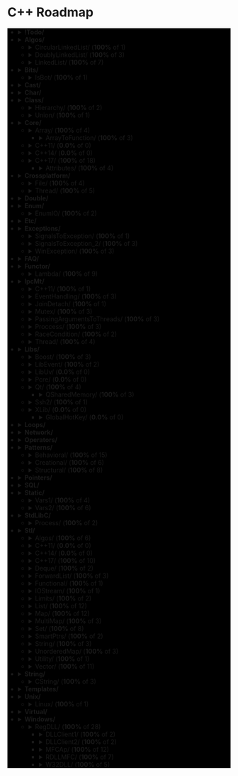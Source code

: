 # C++ Roadmap

<div style="background-color:black">

* <details>
  <summary><b>!Todo/</b></summary>

    * `RSDN.txt`
    * `C++ questions.txt`

  </details>

* <details>
  <summary><b>Algos/</b></summary>

    * `Algoritms.txt`

  </details>

  * <details>
    <summary>CircularLinkedList/ (<b>100%</b> of 1)</summary>

      * `CircularLinkedList.cpp`

    </details>

  * <details>
    <summary>DoublyLinkedList/ (<b>100%</b> of 3)</summary>

      * `DoubleLinkedListDeletion.cpp`
      * `DoubleLinkedListInsertion.cpp`
      * `DoubleLinkedList.cpp`

    </details>

  * <details>
    <summary>LinkedList/ (<b>100%</b> of 7)</summary>

      * `LinkedListInsertion.cpp`
      * `DetectLoopInLinkedList.cpp`
      * `SortedMergeOfTwoLinkedList.cpp`
      * `ReverseALinkedList.cpp`
      * `LinkedListDeletion.cpp`
      * `PrintNthNodeFromTheEndOfLinkedList.cpp`
      * `LinkedListSearchForANode.cpp`

    </details>

* <details>
  <summary><b>Bits/</b></summary>

    * `BitMask2.cpp`
    * `BitMask.cpp`
    * `bitset.cpp`
    * `BuffToint.cpp`

  </details>

  * <details>
    <summary>IsBot/ (<b>100%</b> of 1)</summary>

      * `main_BlackList.cpp`

    </details>

* <details>
  <summary><b>Cast/</b></summary>

    * `ReinterpretCast.cpp`
    * `Casts.cpp`
    * `BoolCast.cpp`

  </details>

* <details>
  <summary><b>Char/</b></summary>

    * `IntToChar.cpp`
    * `Escape.cpp`

  </details>

* <details>
  <summary><b>Class/</b></summary>

    * `MethodWithoutBody.cpp`
    * `InitConstructor.cpp`
    * `InheritanceFunctions.cpp`
    * `ConstructOrder.cpp`
    * `CopyConstructor1.cpp`
    * `EmptyStructSizeOf.cpp`
    * `SizeOfClass.cpp`
    * `CallMethod.cpp`
    * `InitOrder.cpp`
    * `CpoyConstructor2.cpp`
    * `FriendClass.cpp`
    * `CondtructorOrder.cpp`

  </details>

  * <details>
    <summary>Hierarchy/ (<b>100%</b> of 2)</summary>

      * `Hierarchy.cpp`
      * `Proxy.cpp`

    </details>

  * <details>
    <summary>Union/ (<b>100%</b> of 1)</summary>

      * `Union.cpp`

    </details>

* <details>
  <summary><b>Core/</b></summary>

    * `LvalueRvalue.cpp`
    * `Explicit.cpp`
    * `GoTo.cpp`
    * `ReturnBool.cpp`
    * `NamespaceOperator.cpp`
    * `MoveRef.cpp`
    * `ConstructNew.cpp`
    * `OperatorsNewDelete.cpp`
    * `PlacementNew.cpp`
    * `InitMembers.cpp`
    * `VariableArguments.cpp`
    * `InlineFunction.cpp`
    * `TypeNames.cpp`
    * `Move.cpp`
    * `ZeroDivision.cpp`
    * `ValueInitialization.cpp`
    * `TypeSizes.cpp`
    * `SwitchString.cpp`
    * `InitVars.cpp`

  </details>

  * <details>
    <summary>Array/ (<b>100%</b> of 4)</summary>

      * `ArraySize.cpp`

    </details>

    * <details>
      <summary>ArrayToFunction/ (<b>100%</b> of 3)</summary>

        * `ArrayToFunction3.cpp`
        * `ArrayToFunction1.cpp`
        * `ArrayToFunction2.cpp`

      </details>

  * <details>
    <summary>C++11/ (<b>0.0%</b> of 0)</summary>


    </details>

  * <details>
    <summary>C++14/ (<b>0.0%</b> of 0)</summary>


    </details>

  * <details>
    <summary>C++17/ (<b>100%</b> of 18)</summary>

      * `TemplateAutoParam.cpp`
      * `StructuredBindings.cpp`
      * `NestedNamespaces.cpp`
      * `LambdaThisByValue.cpp`
      * `EnumListInitialization.cpp`
      * `StructuredBindingsRef.cpp`
      * `ConstexprIf.cpp`
      * `BracedInitList.cpp`
      * `ConstexprLambda.cpp`
      * `FoldExpressions.cpp`
      * `InlineVars.cpp`
      * `TemplateArgDeduction.cpp`
      * `SelectionVarInitializer.cpp`
      * `Utf8CharLiterals.cpp`

    </details>

    * <details>
      <summary>Attributes/ (<b>100%</b> of 4)</summary>

        * `maybe_unused.cpp`
        * `Sample1.cpp`
        * `fallthrough.cpp`
        * `nodiscard.cpp`

      </details>

* <details>
  <summary><b>Crossplatform/</b></summary>


  </details>

  * <details>
    <summary>File/ (<b>100%</b> of 4)</summary>

      * `FileRouter.inl`
      * `File_old.h`
      * `FileRouter.h`
      * `File.h`

    </details>

  * <details>
    <summary>Thread/ (<b>100%</b> of 5)</summary>

      * `IThreadImpl_win.h`
      * `Thread.h`
      * `Thread_old.h`
      * `IThreadImpl_posix.h`
      * `IThreadImpl.h`

    </details>

* <details>
  <summary><b>Double/</b></summary>

    * `IntDoubleCompare.cpp`
    * `DoubleCast.cpp`
    * `DoubleCompare.cpp`
    * `IsGreater.cpp`

  </details>

* <details>
  <summary><b>Enum/</b></summary>

    * `SafeEnum.cpp`
    * `SizeOf.cpp`
    * `ForEnum.cpp`
    * `CodeStyle.cpp`

  </details>

  * <details>
    <summary>EnumIO/ (<b>100%</b> of 2)</summary>

      * `EnumIO.h`
      * `EnumIO_test.cpp`

    </details>

* <details>
  <summary><b>Etc/</b></summary>

    * `VarVisibility.cpp`
    * `Random.cpp`
    * `GlobalVar2.cpp`
    * `DecIncInt.cpp`
    * `GlobalVar1.cpp`
    * `UnicodeAnsi.cpp`
    * `SizeofUnicodes.cpp`
    * `FunctionDefinition.cpp`

  </details>

* <details>
  <summary><b>Exceptions/</b></summary>

    * `Try.cpp`
    * `Exception2.cpp`
    * `Exception3.cpp`

  </details>

  * <details>
    <summary>SignalsToException/ (<b>100%</b> of 1)</summary>

      * `SignalsToException.cpp`

    </details>

  * <details>
    <summary>SignalsToException_2/ (<b>100%</b> of 3)</summary>

      * `SignalHandler.h`
      * `SignalHandler.inl`
      * `SignalsToException_2.cpp`

    </details>

  * <details>
    <summary>WinException/ (<b>100%</b> of 3)</summary>

      * `CxWinException.cpp`
      * `WinException.cpp`
      * `CxWinException.h`

    </details>

* <details>
  <summary><b>FAQ/</b></summary>

    * `FAQ.txt`

  </details>

* <details>
  <summary><b>Functor/</b></summary>

    * `FunctorExample4.cpp`
    * `FunctorExample1.cpp`
    * `FunctorExample2.cpp`
    * `NativeFunction.cpp`
    * `Functor.cpp`
    * `FunctorTarget.cpp`
    * `FunctorExample3.cpp`
    * `StaticFunctor.cpp`

  </details>

  * <details>
    <summary>Lambda/ (<b>100%</b> of 9)</summary>

      * `LambdaMemberVariableCapture.cpp`
      * `LambdaScopes.cpp`
      * `LambdaScopeFaultScenario.cpp`
      * `LambaExamples.cpp`
      * `LambdaPtrsSizes.cpp`
      * `LambdaScopesByValue.cpp`
      * `LambdaScopesByReference.cpp`
      * `GccLambdaLeaky.cpp`
      * `LambdaBasic.cpp`

    </details>

* <details>
  <summary><b>IpcMt/</b></summary>

    * `signal_stacktrace.cpp`
    * `psiginfo.cpp`
    * `signal_ctrl_c.cpp`
    * `ThreadHarwareConcurrency.cpp`
    * `condition_variable.cpp`
    * `signal.cpp`
    * `IpcMethods.txt`

  </details>

  * <details>
    <summary>C++11/ (<b>100%</b> of 1)</summary>

      * `atomic_flag.cpp`

    </details>

  * <details>
    <summary>EventHandling/ (<b>100%</b> of 3)</summary>

      * `ConditionalVariableBasics.cpp`
      * `BasicXMLEventHandlingUsingConditionalVariable.cpp`
      * `BasicXMLEventHandling.cpp`

    </details>

  * <details>
    <summary>JoinDetach/ (<b>100%</b> of 1)</summary>

      * `JoiningThreads.cpp`

    </details>

  * <details>
    <summary>Mutex/ (<b>100%</b> of 3)</summary>

      * `MutexLockUnlock.cpp`
      * `MutexLockUnlock2.cpp`
      * `MutexLockGuard.cpp`

    </details>

  * <details>
    <summary>PassingArgumentsToThreads/ (<b>100%</b> of 3)</summary>

      * `PassingPointersTThread.cpp`
      * `PassingReferencesToThread.cpp`
      * `PassingSimpleArgumentsToThread.cpp`

    </details>

  * <details>
    <summary>Proccess/ (<b>100%</b> of 3)</summary>

      * `Wait.cpp`
      * `ExecuteBin.cpp`
      * `GetStdInOutError.cpp`

    </details>

  * <details>
    <summary>RaceCondition/ (<b>100%</b> of 2)</summary>

      * `RaceConditionExample.cpp`
      * `RaceConditionExample2.cpp`

    </details>

  * <details>
    <summary>Thread/ (<b>100%</b> of 4)</summary>

      * `ThreadCreationUsingLambdaFunction.cpp`
      * `ThreadCreationUsingFunctionPointer.cpp`
      * `DifferentiatingBetweenThread.cpp`
      * `ThreadCreationUsingFunctionObjects.cpp`

    </details>

* <details>
  <summary><b>Libs/</b></summary>


  </details>

  * <details>
    <summary>Boost/ (<b>100%</b> of 3)</summary>

      * `ScopeArray.cpp`
      * `ProgramOptions.cpp`
      * `Bind.cpp`

    </details>

  * <details>
    <summary>LibEvent/ (<b>100%</b> of 2)</summary>

      * `all_test.cpp`
      * `FAQ.txt`

    </details>

  * <details>
    <summary>LibUv/ (<b>0.0%</b> of 0)</summary>


    </details>

  * <details>
    <summary>Pcre/ (<b>0.0%</b> of 0)</summary>


    </details>

  * <details>
    <summary>Qt/ (<b>100%</b> of 4)</summary>

      * `HttpUpload.cpp`

    </details>

    * <details>
      <summary>QSharedMemory/ (<b>100%</b> of 3)</summary>

        * `main_MainDialog.cpp`
        * `MainDialog.cpp`
        * `MainDialog.h`

      </details>

  * <details>
    <summary>Ssh2/ (<b>100%</b> of 1)</summary>

      * `SSH2.cpp`

    </details>

  * <details>
    <summary>XLib/ (<b>0.0%</b> of 0)</summary>


    </details>

    * <details>
      <summary>GlobalHotKey/ (<b>0.0%</b> of 0)</summary>


      </details>

* <details>
  <summary><b>Loops/</b></summary>

    * `ForBreak.cpp`
    * `SwitchCase.cpp`
    * `For.cpp`
    * `GoToLablel.cpp`
    * `ForVoid.cpp`

  </details>

* <details>
  <summary><b>Network/</b></summary>

    * `IpString.cpp`
    * `TcpUdpDiffs.txt`
    * `Mount.cpp`

  </details>

* <details>
  <summary><b>Operators/</b></summary>

    * `OverloadingPrefixIncermentDecrementOperator.cpp`
    * `Exclamanation.cpp`
    * `OverloadingLogicalOperator.cpp`
    * `OperatorIn.cpp`
    * `OverloadingArithmeticOperator.cpp`
    * `OverloadingInputOutputOperator.cpp`
    * `OverloadingPostfixIncermentDecrementOperator.cpp`
    * `OverloadingUnaryOperator.cpp`
    * `OverloadingArithmeticOperatorUsingMemberFunction.cpp`

  </details>

* <details>
  <summary><b>Patterns/</b></summary>


  </details>

  * <details>
    <summary>Behavioral/ (<b>100%</b> of 15)</summary>

      * `memento.cpp`
      * `iterator.cpp`
      * `strategy.cpp`
      * `visitor2.cpp`
      * `observer.cpp`
      * `visitor1.cpp`
      * `interpreter.cpp`
      * `template_method.cpp`
      * `chain_of_responsibility.cpp`
      * `command.cpp`
      * `state.cpp`
      * `mediator.cpp`
      * `null_object.cpp`
      * `iterator_with_operators.cpp`
      * `observer2.cpp`

    </details>

  * <details>
    <summary>Creational/ (<b>100%</b> of 6)</summary>

      * `ClassFactory.cpp`
      * `Singleton.cpp`
      * `Builder.cpp`
      * `FactoryMethod.cpp`
      * `AbstractFactory.cpp`
      * `Prototype.cpp`

    </details>

  * <details>
    <summary>Structural/ (<b>100%</b> of 8)</summary>

      * `adapter.cpp`
      * `ContainerFacade.h`
      * `proxy.cpp`
      * `bridge.cpp`
      * `facade.cpp`
      * `decorator.cpp`
      * `composite.cpp`
      * `flyweight.cpp`

    </details>

* <details>
  <summary><b>Pointers/</b></summary>

    * `xPTR_DELETE.cpp`
    * `CatchPtr.hpp`
    * `FunctionPtr.cpp`
    * `AutoPtr.h`

  </details>

* <details>
  <summary><b>SQL/</b></summary>

    * `test.sql`

  </details>

* <details>
  <summary><b>Static/</b></summary>

    * `StaticHolder.cpp`
    * `Data.cpp`

  </details>

  * <details>
    <summary>Vars1/ (<b>100%</b> of 4)</summary>

      * `module.h`
      * `main_Var1.cpp`
      * `header.h`
      * `module.inl`

    </details>

  * <details>
    <summary>Vars2/ (<b>100%</b> of 6)</summary>

      * `CxVars.inl`
      * `module.h`
      * `CVar.h`
      * `CxVars.h`
      * `main_Var2.cpp`
      * `module.inl`

    </details>

* <details>
  <summary><b>StdLibC/</b></summary>

    * `Time.cpp`
    * `Atoi.cpp`
    * `Printf.cpp`
    * `Strptime.cpp`
    * `BuffZero.cpp`
    * `VSnprintf.cpp`

  </details>

  * <details>
    <summary>Process/ (<b>100%</b> of 2)</summary>

      * `ExitFunctions.cpp`
      * `Exit.cpp`

    </details>

* <details>
  <summary><b>Stl/</b></summary>

    * `StlFeatures.txt`

  </details>

  * <details>
    <summary>Algos/ (<b>100%</b> of 6)</summary>

      * `difference.cpp`
      * `accumulate.cpp`
      * `sort.txt`
      * `replace_if.cpp`
      * `transform.cpp`
      * `set_symmetric_difference.cpp`

    </details>

  * <details>
    <summary>C++11/ (<b>0.0%</b> of 0)</summary>


    </details>

  * <details>
    <summary>C++14/ (<b>0.0%</b> of 0)</summary>


    </details>

  * <details>
    <summary>C++17/ (<b>100%</b> of 10)</summary>

      * `Any.cpp`
      * `StringView2.cpp`
      * `Invoke.cpp`
      * `Variant.cpp`
      * `ParallelAlgos.cpp`
      * `Apply.cpp`
      * `Optional.cpp`
      * `Fs.cpp`
      * `Byte.cpp`
      * `MapSetSplicing.cpp`

    </details>

  * <details>
    <summary>Deque/ (<b>100%</b> of 2)</summary>

      * `DequeImplementation.cpp`
      * `DequeOperations.cpp`

    </details>

  * <details>
    <summary>ForwardList/ (<b>100%</b> of 3)</summary>

      * `ForwardListOperation2.cpp`
      * `ForwardListOperation1.cpp`
      * `ForwardListAssign.cpp`

    </details>

  * <details>
    <summary>Functional/ (<b>100%</b> of 1)</summary>

      * `ref.cpp`

    </details>

  * <details>
    <summary>IOStream/ (<b>100%</b> of 1)</summary>

      * `OperatorOutput.cpp`

    </details>

  * <details>
    <summary>Limits/ (<b>100%</b> of 2)</summary>

      * `NumericLimits.cpp`
      * `DoubleLimits.cpp`

    </details>

  * <details>
    <summary>List/ (<b>100%</b> of 12)</summary>

      * `splice.cpp`
      * `ListErase.cpp`
      * `insertInLoop.cpp`
      * `ListSearchUsingGenerate.cpp`
      * `ListRemove.cpp`
      * `ListOperations.cpp`
      * `insert.cpp`
      * `ListRemoveIf.cpp`
      * `ListSort.cpp`
      * `ListConditionalEraseWhileIteration.cpp`
      * `ListSearchUsingFind.cpp`
      * `list.cpp`

    </details>

  * <details>
    <summary>Map/ (<b>100%</b> of 12)</summary>

      * `Maps.cpp`
      * `OperatorAccess.cpp`
      * `MapReversePrint.cpp`
      * `MapComparison.cpp`
      * `MapOperatorAccessElement.cpp`
      * `MapDeletionByIteratorRange.cpp`
      * `MapComparisonByUserDefinedObjects.cpp`
      * `Erase.cpp`
      * `MapInsertion.cpp`
      * `MapUnorderedMap.cpp`
      * `MapBasics.cpp`
      * `Bool.cpp`

    </details>

  * <details>
    <summary>MultiMap/ (<b>100%</b> of 3)</summary>

      * `MultimapOperations.cpp`
      * `MultimapCI.cpp`
      * `MultimapBasics.cpp`

    </details>

  * <details>
    <summary>Set/ (<b>100%</b> of 8)</summary>

      * `SetInsertionUsingIteratorRange.cpp`
      * `set_insert.cpp`
      * `SetsWithUserDefinedClassesUsingComparator.cpp`
      * `SetsBasics.cpp`
      * `SearchInASet.cpp`
      * `SetErase.cpp`
      * `VerifyAndInsertInSet.cpp`
      * `SetsWithUserDefinedClasses.cpp`

    </details>

  * <details>
    <summary>SmartPtrs/ (<b>100%</b> of 2)</summary>

      * `AutoPtrVSUniquePtr.cpp`
      * `smart-pointers-in-cpp11.html`

    </details>

  * <details>
    <summary>String/ (<b>100%</b> of 3)</summary>

      * `reverse.cpp`
      * `CstrNull.cpp`
      * `stringWithNull.cpp`

    </details>

  * <details>
    <summary>UnorderedMap/ (<b>100%</b> of 3)</summary>

      * `UnorderedMapInitialization.cpp`
      * `UnorderedMapInsertion.cpp`
      * `UnorderedMapBasics.cpp`

    </details>

  * <details>
    <summary>Utility/ (<b>100%</b> of 1)</summary>

      * `forward.cpp`

    </details>

  * <details>
    <summary>Vector/ (<b>100%</b> of 11)</summary>

      * `RandomNumberInitializationInVector.cpp`
      * `RemoveAllOccurrencesOfAnElementFromVector.cpp`
      * `VectorOperations1.cpp`
      * `slice.cpp`
      * `VectorInitialization.cpp`
      * `VectorOperations3.cpp`
      * `SimpleOperationsOnVector.cpp`
      * `VectorEraseRemove.cpp`
      * `VectorListDequePushBack.cpp`
      * `VectorOperations2.cpp`
      * `RemoveAllOccurrencesOfAnElementFromVector2.cpp`

    </details>

* <details>
  <summary><b>String/</b></summary>

    * `StringView.cpp`
    * `OtherUsefulFunction.cpp`
    * `CapacityFunction.cpp`
    * `InitializationWays.cpp`
    * `InputFunction.cpp`
    * `IteratorFunction.cpp`
    * `Reverse.cpp`
    * `ManipulatingFunction.cpp`

  </details>

  * <details>
    <summary>CString/ (<b>100%</b> of 3)</summary>

      * `main_CString.cpp`
      * `CString.inl`
      * `CString.h`

    </details>

* <details>
  <summary><b>Templates/</b></summary>

    * `MaximumOfTwoValues.cpp`
    * `VariadicFunc.cpp`
    * `AverageOfValuesInObjects.cpp`
    * `MaximumOfTwoObjects.cpp`
    * `Templates_and_Classes.txt`
    * `VariadicTemplates3.cpp`
    * `AverageOfAnArray.cpp`
    * `Export.cpp`
    * `VariadicTemplates2.cpp`
    * `ClassTemplate.cpp`
    * `VariadicTemplates.cpp`
    * `Export.h`
    * `Params.cpp`

  </details>

* <details>
  <summary><b>Unix/</b></summary>

    * `umask.cpp`
    * `Fork.cpp`

  </details>

  * <details>
    <summary>Linux/ (<b>100%</b> of 1)</summary>

      * `inotify.cpp`

    </details>

* <details>
  <summary><b>Virtual/</b></summary>

    * `VirtualInheritance1.cpp`
    * `VirtualDestructor.txt`
    * `VirtualFunction1.cpp`
    * `VirtualInheritance2.cpp`
    * `VirtualFunction2.cpp`
    * `PureVirtual.cpp`

  </details>

* <details>
  <summary><b>Windows/</b></summary>

    * `CxHandle.cpp`
    * `getuid.cpp`
    * `Batery.cpp`
    * `OsBit.txt`
    * `AnsiUtf8.cpp`
    * `Event.cpp`
    * `GetTokenInformation.cpp`
    * `CommandLine.cpp`
    * `MemoryUsage.cpp`
    * `OsBit.cpp`
    * `WaitForSingleObject.cpp`

  </details>

  * <details>
    <summary>RegDLL/ (<b>100%</b> of 28)</summary>


    </details>

    * <details>
      <summary>DLLClient1/ (<b>100%</b> of 2)</summary>

        * `DLLCode.h`
        * `DLLCode.cpp`

      </details>

    * <details>
      <summary>DLLClient2/ (<b>100%</b> of 2)</summary>

        * `DLLCode.h`
        * `DLLClient2.cpp`

      </details>

    * <details>
      <summary>MFCAp/ (<b>100%</b> of 12)</summary>

        * `StdAfx.cpp`
        * `MainFrm.cpp`
        * `Resource.h`
        * `MFCApView.h`
        * `MFCApDoc.h`
        * `DLLCode.h`
        * `MFCApView.cpp`
        * `MFCAp.h`
        * `MFCAp.cpp`
        * `MFCApDoc.cpp`
        * `MainFrm.h`
        * `StdAfx.h`

      </details>

    * <details>
      <summary>RDLLMFC/ (<b>100%</b> of 7)</summary>

        * `StdAfx.cpp`
        * `RDLLMFC.cpp`
        * `RDLLMFC.h`
        * `Resource.h`
        * `DLLCode.h`
        * `DLLCode.cpp`
        * `StdAfx.h`

      </details>

    * <details>
      <summary>W32DLL/ (<b>100%</b> of 5)</summary>

        * `StdAfx.cpp`
        * `DLLCode.h`
        * `DLLCode.cpp`
        * `W32DLL.cpp`
        * `StdAfx.h`

      </details>

</div>
